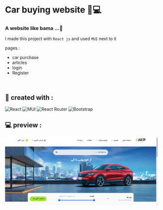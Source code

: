 # Car buying website 🚗💻
### A website like bama ...🫡

I made this project with `React js` and used `MUI` next to it 

pages : 

- car purchase
- articles
- login
- Register

<br>


<h2>🔧 created with : </h2>

<p align="center">
  
  ![React](https://img.shields.io/badge/react-%2320232a.svg?style=for-the-badge&logo=react&logoColor=%2361DAFB)
  ![MUI](https://img.shields.io/badge/MUI-%230081CB.svg?style=for-the-badge&logo=mui&logoColor=white)
  ![React Router](https://img.shields.io/badge/React_Router-CA4245?style=for-the-badge&logo=react-router&logoColor=white)
  ![Bootstrap](https://img.shields.io/badge/bootstrap-%238511FA.svg?style=for-the-badge&logo=bootstrap&logoColor=white)
</p>


## 💻 preview :

![shopping link](https://github.com/parsa-vesali/Car/blob/main/cars.png)


